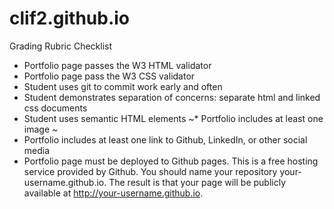 # clif2.github.io

Grading Rubric Checklist

* Portfolio page passes the W3 HTML validator
* Portfolio page pass the W3 CSS validator
* Student uses git to commit work early and often
* Student demonstrates separation of concerns: separate html and linked css documents
* Student uses semantic HTML elements
~* Portfolio includes at least one image ~
* Portfolio includes at least one link to Github, LinkedIn, or other social media
* Portfolio page must be deployed to Github pages. This is a free hosting service provided by Github. You should name your repository your-username.github.io. The result is that your page will be publicly available at http://your-username.github.io.
